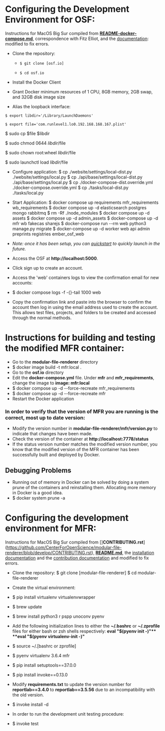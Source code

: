 # Configuring the Development Environment for OSF:

Instructions for MacOS Big Sur compiled from [**README-docker-compose.md**](https://github.com/CenterForOpenScience/osf.io/blob/develop/README-docker-compose.md), correspondence with Fitz Elliot, and the [documentation](https://cosdev.readthedocs.io/en/latest/osf/setup.html): modified to fix errors.


- Clone the repository:

  - ```$ git clone [osf.io]```

  - ```$ cd osf.io```

- Install the Docker Client

- Grant Docker minimum resources of 1 CPU, 8GB memory, 2GB swap, and 32GB disk image size

- Alias the loopback interface:

```$ export libdir='/Library/LaunchDaemons'```

```$ export file='com.runlevel1.lo0.192.168.168.167.plist'```

$ sudo cp $file $libdir

$ sudo chmod 0644 $libdir/$file

$ sudo chown root:wheel $libdir/$file

$ sudo launchctl load $libdir/$file

- Configure application:
$ cp ./website/settings/local-dist.py ./website/settings/local.py
$ cp ./api/base/settings/local-dist.py ./api/base/settings/local.py
$ cp ./docker-compose-dist.override.yml ./docker-compose.override.yml
$ cp ./tasks/local-dist.py ./tasks/local.py

- Start Application:
$ docker compose up requirements mfr_requirements wb_requirements
$ docker compose up -d elasticsearch postgres mongo rabbitmq
$ rm -Rf ./node_modules
$ docker compose up -d assets
$ docker compose up -d admin_assets
$ docker-compose up -d mfr wb fakecas sharejs
$ docker-compose run --rm web python3 manage.py migrate
$ docker-compose up -d worker web api admin preprints registries ember\_osf\_web

- *Note: once it has been setup, you can [quickstart](https://github.com/CenterForOpenScience/osf.io/blob/develop/README-docker-compose.md\#quickstart-running-all-osf-services-in-the-background) to quickly launch in the future.*

- Access the OSF at **http://localhost:5000**.

- Click sign up to create an account.

- Access the 'web' containers logs to view the confirmation email for new accounts:

- $ docker compose logs -f -{}-tail 1000 web

- Copy the confirmation link and paste into the browser to confirm the account then log in using the email address used to create the account. This allows test files, projects, and folders to be created and accessed through the normal methods.


# Instructions for building and testing the modified MFR container:

- Go to the **modular-file-renderer** directory
- $ docker image build -t mfr:local .
- Go to the **osf.io** directory
- Edit the **docker-compose.yml** file. Under **mfr** and **mfr_requirements**, change the image to **image: mfr:local**
- $ docker compose up -d --force-recreate mfr_requirements
- $ docker compose up -d --force-recreate mfr
- Restart the Docker application

### In order to verify that the version of MFR you are running is the correct, most up to date version:

- Modify the version number in **modular-file-renderer/mfr/version.py** to indicate that changes have been made.
- Check the version of the container at **http://localhost:7778/status**
- If the status version number matches the modified version number, you know that the modified version of the MFR container has been successfully built and deployed by Docker.


## Debugging Problems

- Running out of memory in Docker can be solved by doing a system prune of the containers and reinstalling them. Allocating more memory in Docker is a good idea.
- $ docker system prune -a

# Configuring the development environment for MFR:
Instructions for MacOS Big Sur compiled from []**CONTRIBUTING.rst**](https://github.com/CenterForOpenScience/modular-file-renderer/blob/develop/CONTRIBUTING.rst), [**README.md**](https://github.com/CenterForOpenScience/modular-file-renderer/blob/develop/README.md), the [installation documentation](https://modular-file-renderer.readthedocs.io/en/latest/install.html\#install) and the [contribution documentation](https://modular-file-renderer.readthedocs.io/en/latest/contributing.html) and modified to fix errors.

- Clone the repository:
$ git clone [modular-file-renderer]
$ cd modular-file-renderer
- Create the virtual environment:

- $ pip install virtualenv virtualenvwrapper
- $ brew update
- $ brew install python3 r pspp unoconv pyenv

- Add the following initialization lines to either the **~/.bashrc** or **~/.zprofile** files for either bash or zsh shells respectively:
**eval "$(pyenv init -)"**
**eval "$(pyenv virtualenv-init -)"**

- $ source ~/.[bashrc or zprofile]
- $ pyenv virtualenv 3.6.4 mfr
- $ pip install setuptools==37.0.0
- $ pip install invoke==0.13.0
- Modify **requirements.txt** to update the version number for **reportlab==3.4.0** to **reportlab==3.5.56** due to an incompatibility with the old version.
- $ invoke install -d

- In order to run the development unit testing procedure:

- $ invoke test
